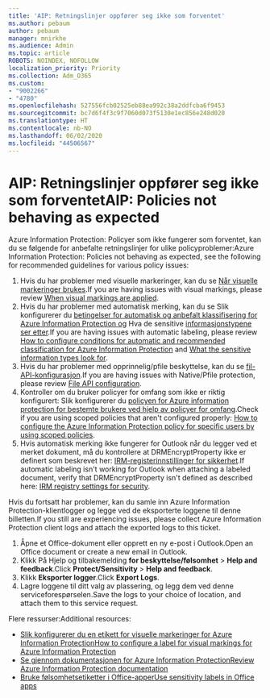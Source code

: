 ```yaml
---
title: 'AIP: Retningslinjer oppfører seg ikke som forventet'
ms.author: pebaum
author: pebaum
manager: mnirkhe
ms.audience: Admin
ms.topic: article
ROBOTS: NOINDEX, NOFOLLOW
localization_priority: Priority
ms.collection: Adm_O365
ms.custom:
- "9002266"
- "4780"
ms.openlocfilehash: 527556fcb02525eb88ea992c38a2ddfcba6f9453
ms.sourcegitcommit: bc7d6f4f3c9f7060d073f5130e1ec856e248d020
ms.translationtype: HT
ms.contentlocale: nb-NO
ms.lasthandoff: 06/02/2020
ms.locfileid: "44506567"
---
```

# <a name="aip-policies-not-behaving-as-expected"></a><span data-ttu-id="31aca-102">AIP: Retningslinjer oppfører seg ikke som forventet</span><span class="sxs-lookup"><span data-stu-id="31aca-102">AIP: Policies not behaving as expected</span></span>

<span data-ttu-id="31aca-103">Azure Information Protection: Policyer som ikke fungerer som forventet, kan du se følgende for anbefalte retningslinjer for ulike policyproblemer:</span><span class="sxs-lookup"><span data-stu-id="31aca-103">Azure Information Protection: Policies not behaving as expected, see the following for recommended guidelines for various policy issues:</span></span>

1. <span data-ttu-id="31aca-104">Hvis du har problemer med visuelle markeringer, kan du se [Når visuelle markeringer brukes](https://docs.microsoft.com/azure/information-protection/configure-policy-markings#when-visual-markings-are-applied).</span><span class="sxs-lookup"><span data-stu-id="31aca-104">If you are having issues with visual markings, please review [When visual markings are applied](https://docs.microsoft.com/azure/information-protection/configure-policy-markings#when-visual-markings-are-applied).</span></span>
2. <span data-ttu-id="31aca-105">Hvis du har problemer med automatisk merking, kan du se Slik konfigurerer du [betingelser for automatisk og anbefalt klassifisering for Azure Information Protection og](https://docs.microsoft.com/azure/information-protection/configure-policy-classification) Hva de sensitive [informasjonstypene ser etter](https://docs.microsoft.com/microsoft-365/compliance/sensitive-information-type-entity-definitions).</span><span class="sxs-lookup"><span data-stu-id="31aca-105">If you are having issues with automatic labeling, please review [How to configure conditions for automatic and recommended classification for Azure Information Protection](https://docs.microsoft.com/azure/information-protection/configure-policy-classification) and [What the sensitive information types look for](https://docs.microsoft.com/microsoft-365/compliance/sensitive-information-type-entity-definitions).</span></span>
3. <span data-ttu-id="31aca-106">Hvis du har problemer med opprinnelig/pfile beskyttelse, kan du se [fil-API-konfigurasjon](https://docs.microsoft.com/azure/information-protection/develop/file-api-configuration).</span><span class="sxs-lookup"><span data-stu-id="31aca-106">If you are having issues with Native/Pfile protection, please review [File API configuration](https://docs.microsoft.com/azure/information-protection/develop/file-api-configuration).</span></span>
4. <span data-ttu-id="31aca-107">Kontroller om du bruker policyer for omfang som ikke er riktig konfigurert: Slik konfigurerer du [policyen for Azure information protection for bestemte brukere ved hjelp av policyer for omfang](https://docs.microsoft.com/azure/information-protection/configure-policy-scope).</span><span class="sxs-lookup"><span data-stu-id="31aca-107">Check if you are using scoped policies that aren't configured properly: [How to configure the Azure Information Protection policy for specific users by using scoped policies](https://docs.microsoft.com/azure/information-protection/configure-policy-scope).</span></span>
5. <span data-ttu-id="31aca-108">Hvis automatisk merking ikke fungerer for Outlook når du legger ved et merket dokument, må du kontrollere at DRMEncryptProperty ikke er definert som beskrevet her: [IRM-registerinnstillinger for sikkerhet](https://docs.microsoft.com/deployoffice/security/protect-sensitive-messages-and-documents-by-using-irm-in-office#office-2016-irm-registry-key-options).</span><span class="sxs-lookup"><span data-stu-id="31aca-108">If automatic labeling isn't working for Outlook when attaching a labeled document, verify that DRMEncryptProperty isn't defined as described here: [IRM registry settings for security](https://docs.microsoft.com/deployoffice/security/protect-sensitive-messages-and-documents-by-using-irm-in-office#office-2016-irm-registry-key-options).</span></span>

<span data-ttu-id="31aca-109">Hvis du fortsatt har problemer, kan du samle inn Azure Information Protection-klientlogger og legge ved de eksporterte loggene til denne billetten.</span><span class="sxs-lookup"><span data-stu-id="31aca-109">If you still are experiencing issues, please collect Azure Information Protection client logs and attach the exported logs to this ticket.</span></span>

1. <span data-ttu-id="31aca-110">Åpne et Office-dokument eller opprett en ny e-post i Outlook.</span><span class="sxs-lookup"><span data-stu-id="31aca-110">Open an Office document or create a new email in Outlook.</span></span>
2. <span data-ttu-id="31aca-111">Klikk På Hjelp og tilbakemelding **for beskyttelse/følsomhet**  >  **Help and feedback**.</span><span class="sxs-lookup"><span data-stu-id="31aca-111">Click **Protect/Sensitivity** > **Help and feedback**.</span></span>
3. <span data-ttu-id="31aca-112">Klikk **Eksporter logger**.</span><span class="sxs-lookup"><span data-stu-id="31aca-112">Click **Export Logs**.</span></span>
4. <span data-ttu-id="31aca-113">Lagre loggene til ditt valg av plassering, og legg dem ved denne serviceforespørselen.</span><span class="sxs-lookup"><span data-stu-id="31aca-113">Save the logs to your choice of location, and attach them to this service request.</span></span>

<span data-ttu-id="31aca-114">Flere ressurser:</span><span class="sxs-lookup"><span data-stu-id="31aca-114">Additional resources:</span></span>

- [<span data-ttu-id="31aca-115">Slik konfigurerer du en etikett for visuelle markeringer for Azure Information Protection</span><span class="sxs-lookup"><span data-stu-id="31aca-115">How to configure a label for visual markings for Azure Information Protection</span></span>](https://docs.microsoft.com/azure/information-protection/configure-policy-markings)
- [<span data-ttu-id="31aca-116">Se gjennom dokumentasjonen for Azure Information Protection</span><span class="sxs-lookup"><span data-stu-id="31aca-116">Review Azure Information Protection documentation</span></span>](https://docs.microsoft.com/azure/information-protection/what-is-information-protection)
- [<span data-ttu-id="31aca-117">Bruke følsomhetsetiketter i Office-apper</span><span class="sxs-lookup"><span data-stu-id="31aca-117">Use sensitivity labels in Office apps</span></span>](https://docs.microsoft.com/microsoft-365/compliance/sensitivity-labels-office-apps)

